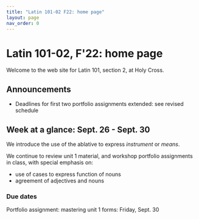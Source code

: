 ```yaml
---
title: "Latin 101-02 F22: home page"
layout: page
nav_order: 0
---
```



# Latin 101-02, F'22: home page

Welcome to the web site for Latin 101, section 2, at Holy Cross.

## Announcements

- Deadlines for first two portfolio assignments extended: see revised schedule


## Week at a glance: Sept. 26 - Sept. 30

We introduce the use of the ablative to express *instrument* or *means*.

We continue to review unit 1 material, and workshop portfolio assignments in class, with special emphasis on:

- use of cases to express function of nouns
- agreement of adjectives and nouns

### Due dates

Portfolio assignment: mastering unit 1 forms: Friday, Sept. 30